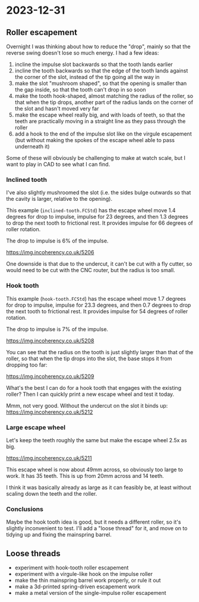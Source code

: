 # 2023-12-31

## Roller escapement

Overnight I was thinking about how to reduce the "drop", mainly so that the reverse swing doesn't lose so much energy.
I had a few ideas:

1. incline the impulse slot backwards so that the tooth lands earlier
2. incline the tooth backwards so that the edge of the tooth lands against the corner of the slot, instead of the tip going all the way in
3. make the slot "mushroom shaped", so that the opening is smaller than the gap inside, so that the tooth can't drop in so soon
4. make the tooth hook-shaped, almost matching the radius of the roller, so that when the tip drops, another part of the radius
lands on the corner of the slot and hasn't moved very far
5. make the escape wheel really big, and with loads of teeth, so that the teeth are practically moving in a straight line as they pass through the roller
6. add a hook to the end of the impulse slot like on the virgule escapement (but without making the spokes of the escape wheel able to
pass underneath it)

Some of these will obviously be challenging to make at watch scale, but I want to play in CAD to see what I can find.

### Inclined tooth

I've also slightly mushroomed the slot (i.e. the sides bulge
outwards so that the cavity is larger, relative to the opening).

This example (`inclined-tooth.FCStd`) has the escape wheel
move 1.4 degrees for drop to impulse, impulse for 23 degrees, and then 1.3
degrees to drop the next tooth to frictional rest. It provides
impulse for 66 degrees of roller rotation.

The drop to impulse is 6% of the impulse.

https://img.incoherency.co.uk/5206

One downside is that due to the undercut, it can't be cut
with a fly cutter, so would need to be cut
with the CNC router, but the radius is too small.

### Hook tooth

This example (`hook-tooth.FCStd`) has the escape wheel
move 1.7 degrees for drop to impulse, impulse for 23.3 degrees,
and then 0.7 degrees to drop the next tooth to frictional rest.
It provides impulse for 54 degrees of roller rotation.

The drop to impulse is 7% of the impulse.

https://img.incoherency.co.uk/5208

You can see that the radius on the tooth is just slightly larger
than that of the roller, so that when the tip drops into the
slot, the base stops it from dropping too far:

https://img.incoherency.co.uk/5209

What's the best I can do for a hook tooth that engages with the
existing roller? Then I can quickly print a new escape wheel
and test it today.

Mmm, not very good. Without the undercut on the slot it binds up:
https://img.incoherency.co.uk/5212

### Large escape wheel

Let's keep the teeth roughly the same but make the escape wheel
2.5x as big.

https://img.incoherency.co.uk/5211

This escape wheel is now about 49mm across, so obviously too large
to work. It has 35 teeth. This is up from 20mm across and 14 teeth.

I think it was basically already as large as it can feasibly be,
at least without scaling down the teeth and the roller.

### Conclusions

Maybe the hook tooth idea is good, but it needs a different roller, so
it's slightly inconvenient to test. I'll add a "loose thread" for it,
and move on to tidying up and fixing the mainspring barrel.

## Loose threads

 * experiment with hook-tooth roller escapement
 * experiment with a virgule-like hook on the impulse roller
 * make the thin mainspring barrel work properly, or rule it out
 * make a 3d-printed spring-driven escapement work
 * make a metal version of the single-impulse roller escapement
